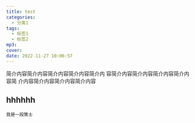 ```yaml
---
title: test
categories:
  - 分类1
tags:
  - 标签1
  - 标签2
mp3: 
cover: 
date: 2022-11-27 10:06:57
---
```

简介内容简介内容简介内容简介内容简介内
容简介内容简介内容简介内容简介内容简
介内容简介内容简介内容简介内容
## hhhhhh

```
我是一段策士
```